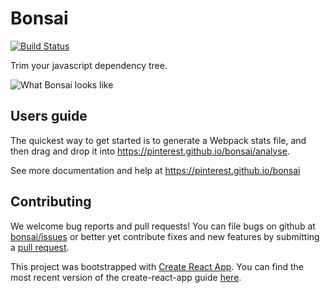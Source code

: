 # Bonsai

[![Build Status](https://travis-ci.org/pinterest/bonsai.svg?branch=master)](https://travis-ci.org/pinterest/bonsai)

Trim your javascript dependency tree.

![What Bonsai looks like](https://pinterest.github.io/bonsai/bonsai-interface.png)

## Users guide

The quickest way to get started is to generate a Webpack stats file, and then drag and drop it into https://pinterest.github.io/bonsai/analyse.

See more documentation and help at https://pinterest.github.io/bonsai

## Contributing

We welcome bug reports and pull requests! You can file bugs on github at [bonsai/issues](https://github.com/pinterest/bonsai/issues) or better yet contribute fixes and new features by submitting a [pull request](https://github.com/pinterest/bonsai/pulls).

This project was bootstrapped with [Create React App](https://github.com/facebookincubator/create-react-app). You can find the most recent version of the create-react-app guide [here](https://github.com/facebookincubator/create-react-app/blob/master/packages/react-scripts/template/README.md).
